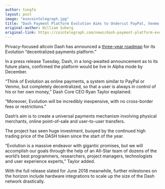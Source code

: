 ```yaml
---
author: tungfa
layout: post
image: "evocointelegraph.jpg"
title: "Dash Payment Platform Evolution Aims to Undercut PayPal, Venmo From 2018: Altcoin’s Roadmap"
original-author: William Suberg
original-link: https://cointelegraph.com/news/dash-payment-platform-evolution-aims-to-undercut-paypal-venmo-from-2018-altcoins-roadmap
---
```

Privacy-focused altcoin Dash has announced a [three-year roadmap](https://www.dash.org/2017/06/27/roadmap.html) for its Evolution “decentralized payments platform.”

In a press release Tuesday, Dash, in a long-awaited announcement as to its future plans, confirmed the platform would be live in Alpha mode by December.

“Think of Evolution as online payments, a system similar to PayPal or Venmo, but completely decentralized, so that a user is always in control of his or her own money,” Dash Core CEO Ryan Taylor explained.

“Moreover, Evolution will be incredibly inexpensive, with no cross-border fees or restrictions.”

Dash’s aim is to create a universal payments mechanism involving physical merchants, online point-of-sale and user-to-user transfers.

The project has seen huge investment, buoyed by the continued high trading price of the DASH token since the start of the year.

“Evolution is a massive endeavor with gigantic promises, but we will accomplish our goals through the help of an All-Star team of dozens of the world’s best programmers, researchers, project managers, technologists and user experience experts,” Taylor added.

With the full release slated for June 2018 meanwhile, further milestones on the horizon include hardware integrations to scale up the size of the Dash network drastically.
